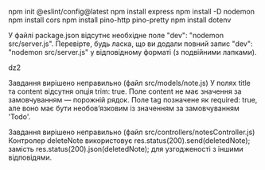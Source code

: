 npm init @eslint/config@latest
npm install express
npm install -D nodemon
npm install cors
npm install pino-http pino-pretty
npm install dotenv

У файлі package.json відсутнє необхідне поле "dev": "nodemon src/server.js". Перевірте, будь ласка, що ви додали повний запис "dev": "nodemon src/server.js" у відповідному форматі (з подвійними лапками).

dz2

Завдання вирішено неправильно (файл src/models/note.js)
У полях title та content відсутня опція trim: true.
Поле content не має значення за замовчуванням — порожній рядок.
Поле tag позначене як required: true, але воно має бути необов’язковим із значенням за замовчуванням 'Todo'.

Завдання вирішено неправильно (файл src/controllers/notesController.js)
Контролер deleteNote використовує res.status(200).send(deletedNote); замість res.status(200).json(deletedNote); для узгодженості з іншими відповідями.
